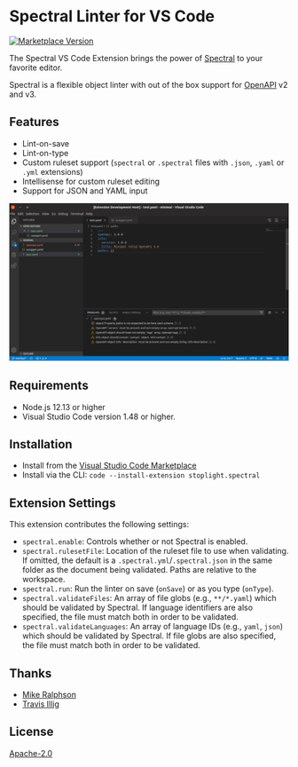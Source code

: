 # Spectral Linter for VS Code

[![Marketplace Version](https://vsmarketplacebadge.apphb.com/version/stoplight.spectral.svg "Current Release")](https://marketplace.visualstudio.com/items?itemName=stoplight.spectral)

The Spectral VS Code Extension brings the power of [Spectral](https://stoplight.io/open-source/spectral?utm_source=referral&utm_medium=marketplace&utm_campaign=vscode_extension) to your favorite editor.

Spectral is a flexible object linter with out of the box support for [OpenAPI](https://openapis.org/) v2 and v3.

## Features

* Lint-on-save
* Lint-on-type
* Custom ruleset support (`spectral` or `.spectral` files with `.json`, `.yaml` or `.yml` extensions)
* Intellisense for custom ruleset editing
* Support for JSON and YAML input

![screenshot](assets/screenshot1.png)

## Requirements

* Node.js 12.13 or higher
* Visual Studio Code version 1.48 or higher.

## Installation

* Install from the [Visual Studio Code Marketplace](https://marketplace.visualstudio.com/items?itemName=stoplight.spectral)
* Install via the CLI: `code --install-extension stoplight.spectral`

## Extension Settings

This extension contributes the following settings:

* `spectral.enable`: Controls whether or not Spectral is enabled.
* `spectral.rulesetFile`: Location of the ruleset file to use when validating. If omitted, the default is a `.spectral.yml`/`.spectral.json` in the same folder as the document being validated. Paths are relative to the workspace.
* `spectral.run`: Run the linter on save (`onSave`) or as you type (`onType`).
* `spectral.validateFiles`: An array of file globs (e.g., `**/*.yaml`) which should be validated by Spectral. If language identifiers are also specified, the file must match both in order to be validated.
* `spectral.validateLanguages`: An array of language IDs (e.g., `yaml`, `json`) which should be validated by Spectral. If file globs are also specified, the file must match both in order to be validated.

## Thanks

* [Mike Ralphson](https://github.com/MikeRalphson)
* [Travis Illig](https://github.com/tillig)

## License

[Apache-2.0](LICENSE.txt)
